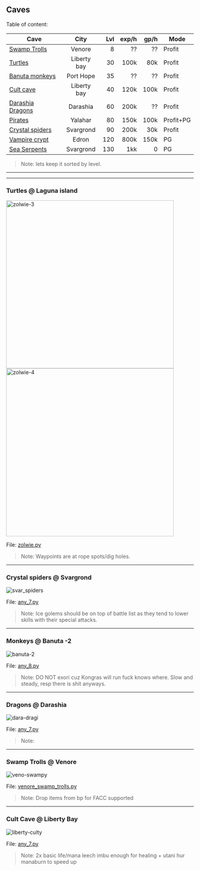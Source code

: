 <h2 id="Caves">Caves</h2>

Table of content:

| Cave                                  |    City     | Lvl | exp/h | gp/h | Mode   |
|---------------------------------------|:-----------:|----:|------:|-----:|--------|
| [Swamp Trolls](#venore_swamp_trolls)  |   Venore    |   8 |    ?? |   ?? | Profit |
| [Turtles](#Turtles)                   | Liberty bay |  30 |  100k |  80k | Profit |
| [Banuta monkeys](#banuta-2)           |  Port Hope  |  35 |    ?? |   ?? | Profit |
| [Cult cave](#cult_cave)               | Liberty bay |  40 |  120k | 100k | Profit |  
| [Darashia Dragons](#darashia_dragons) |  Darashia   |  60 |  200k |   ?? | Profit |
| [Pirates](#yala_pirates)              |   Yalahar   |  80 |  150k | 100k | Profit+PG|
| [Crystal spiders](#crystal_spiders)   |  Svargrond  |  90 |  200k |  30k | Profit |
| [Vampire crypt](#vampire_crypt)       | Edron | 120 | 800k | 150k | PG |
| [Sea Serpents](#sea_serpents) | Svargrond | 130 | 1kk | 0 | PG |




> Note: lets keep it sorted by level.

***
***

<h3 id="Turtles">Turtles @ Laguna island</h3>

<img src="maps/zolwie-3.png" alt="zolwie-3" width="450"/>
<img src="maps/zolwie-4.png" alt="zolwie-4" width="450"/>


File: [zolwie.py](zolwie.py)

>Note: Waypoints are at rope spots/dig holes.

---
<h3 id="crystal_spiders">Crystal spiders @ Svargrond</h3> 

<img src="maps/svar_crystal_spiders.png" alt="svar_spiders"/>

File: [any_7.py](any_7.py)

>Note: Ice golems should be on top of battle list as they tend to lower skills with their special attacks.

---
<h3 id="banuta-2">Monkeys @ Banuta -2</h3>

<img src="maps/banuta-2.png" alt="banuta-2"/>

File: [any_8.py](any_8.py)

>Note: DO NOT exori cuz Kongras will run fuck knows where. Slow and steady, resp there is shit anyways.
---
<h3 id="darashia_dragons">Dragons @ Darashia</h3>

<img src="maps/dara_dragons.png" alt="dara-dragi"/>

File: [any_7.py](any_7.py)

>Note:

---
<h3 id="venore_swamp_trolls">Swamp Trolls @ Venore</h3>

<img src="maps/venore_swamp_trolls.png" alt="veno-swampy"/>

File: [venore_swamp_trolls.py](venore_swamp_trolls.py)

>Note: Drop items from bp for FACC supported 

---
<a id="Caves"></a>  

<h3 id="cult_cave">Cult Cave @ Liberty Bay</h3>

<img src="maps/liberty_cults.png" alt="liberty-culty"/>

File: [any_7.py](any_7.py)

>Note: 2x basic life/mana leech imbu enough for healing + utani hur manaburn to speed up
